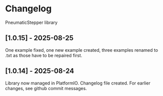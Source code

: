 # Changelog
PneumaticStepper library

## [1.0.15] - 2025-08-25
One example fixed, one new example created, three examples renamed to .txt as those have to be repaired first.

## [1.0.14] - 2025-08-24
Library now managed in PlatformIO.
Changelog file created. For earlier changes, see github commit messages.
